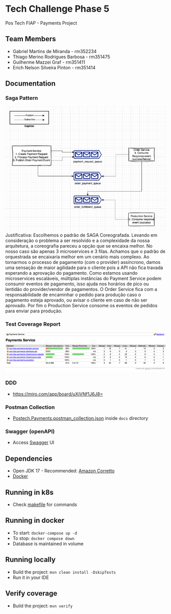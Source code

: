 # Tech Challenge Phase 5
Pos Tech FIAP - Payments Project

## Team Members
- Gabriel Martins de Miranda - rm352234
- Thiago Merino Rodrigues Barbosa - rm351475
- Guilherme Mazzei Graf - rm351411
- Erich Nelson Silveira Pinton - rm351414

## Documentation

### Saga Pattern
![image](./docs/sagaDiagram.png)
Justificativa: Escolhemos o padrão de SAGA Coreografada. Levando em consideração o problema a ser resolvido e a complexidade da nossa arquitetura, a coreografia pareceu a opção que se encaixa melhor. No nosso caso são apenas 3 microservices e 3 filas. Achamos que o padrão de orquestrada se encaixaria melhor em um cenário mais complexo.
Ao tornarmos o processo de pagamento (com o provider) assíncrono, damos uma sensação de maior agilidade para o cliente pois a API não fica travada esperando a aprovação do pagamento.
Como estamos usando microservices escaláveis, múltiplas instâncias do Payment Service podem consumir eventos de pagamento, isso ajuda nos horários de pico ou lentidão do provider/vendor de pagamentos.
O Order Service fica com a responsabilidade de encaminhar o pedido para produção caso o pagamento esteja aprovado, ou avisar o cliente em caso de não ser aprovado.
Por fim o Production Service consome os eventos de pedidos para enviar para produção.


### Test Coverage Report

![image](./docs/testReport.png)

### DDD
- https://miro.com/app/board/uXjVNf1J6J8=

### Postman Collection
- [Postech.Payments.postman_collection.json](docs/PosTech.Payments.postman_collection.json) inside `docs` directory

### Swagger (openAPI)
- Access [Swagger](http://localhost:8080/swagger-ui/index.html) UI

## Dependencies
- Open JDK 17 - Recommended: [Amazon Corretto](https://docs.aws.amazon.com/corretto/latest/corretto-17-ug/downloads-list.html)
- [Docker](https://docs.docker.com/get-docker/)

## Running in k8s
- Check [makefile](./makefile) for commands

## Running in docker
- To start: `docker-compose up -d`
- To stop: `docker compose down`
- Database is maintained in volume

## Running locally
- Build the project: `mvn clean install -DskipTests`
- Run it in your IDE

## Verify coverage
- Build the project: `mvn verify`
